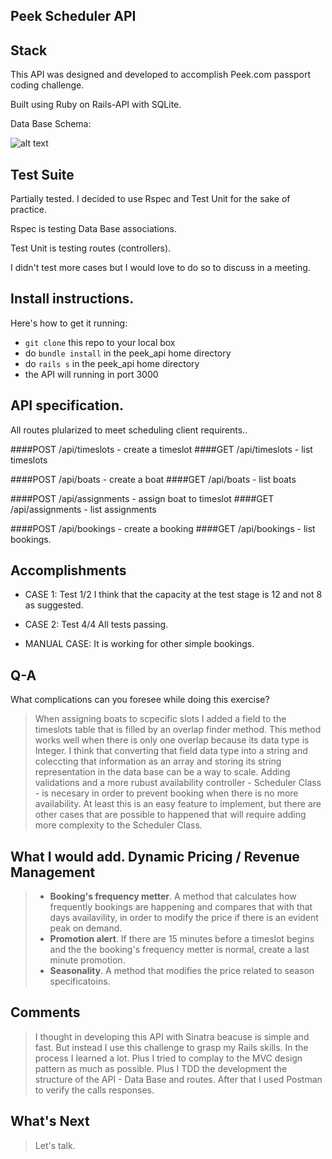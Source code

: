 ## Peek Scheduler API

## Stack

This API was designed and developed to accomplish Peek.com passport coding challenge.

Built using Ruby on Rails-API with SQLite.

Data Base Schema:


![alt text](http://i.imgur.com/oS45J9b.png)

## Test Suite

Partially tested. I decided to use Rspec and Test Unit for the sake of practice.

Rspec is testing Data Base associations.

Test Unit is testing routes (controllers).

I didn't test more cases but I would love to do so to discuss in a meeting.


## Install instructions.

Here's how to get it running:
  * `git clone` this repo to your local box
  * do `bundle install` in the peek_api home directory
  * do `rails s` in the peek_api home directory
  * the API will running in port 3000

## API specification.

All routes plularized to meet scheduling client requirents..

####POST /api/timeslots - create a timeslot
####GET /api/timeslots - list timeslots



####POST /api/boats - create a boat
####GET /api/boats - list boats



####POST /api/assignments - assign boat to timeslot
####GET /api/assignments - list assignments



####POST /api/bookings - create a booking
####GET /api/bookings - list bookings.

## Accomplishments

* CASE 1: Test 1/2
  I think that the capacity at the test stage is 12 and not 8 as suggested.

* CASE 2: Test 4/4
  All tests passing.

* MANUAL CASE:
  It is working for other simple bookings.

## Q-A
What complications can you foresee while doing this exercise?

> When assigning boats to scpecific slots I added a field to the timeslots table that is filled by an overlap finder method. This method works well when there is only one overlap because its data type is Integer. 
> I think that converting that field data type into a string and coleccting that information as an array and storing its string representation in the data base can be a way to scale.
> Adding validations and a more rubust availability controller - Scheduler Class - is necesary in order to prevent booking when there is no more availability. At least this is an easy feature to implement, but there are other cases that are possible to happened that will require adding more complexity to the Scheduler Class.

## What I would add. Dynamic Pricing / Revenue Management
> * __Booking's frequency metter__. A method that calculates how frequently bookings are happening and compares that with that days availavility, in order to modify the price if there is an evident peak on demand.
> * __Promotion alert__. If there are 15 minutes before a timeslot begins and the the booking's frequency metter is normal, create a last minute promotion.
> * __Seasonality__. A method that modifies the price related to season specificatoins.

## Comments

> I thought in developing this API with Sinatra beacuse is simple and fast.
> But instead I use this  challenge to grasp my Rails skills.
> In the process I learned a lot.
> Plus I tried to complay to the MVC design pattern as much as possible.
> Plus I TDD the development the structure of the API - Data Base and routes.
> After that I used Postman to verify the calls responses.

## What's Next

> Let's talk.

